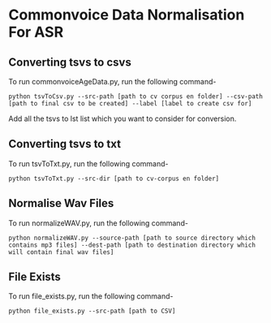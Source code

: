# Commonvoice Data Normalisation For ASR
## Converting tsvs to csvs

To run commonvoiceAgeData.py, run the following command-

`python tsvToCsv.py --src-path [path to cv corpus en folder] --csv-path [path to final csv to be created] --label [label to create csv for]`

Add all the tsvs to lst list which you want to consider for conversion.

## Converting tsvs to txt

To run tsvToTxt.py, run the following command-

`python tsvToTxt.py --src-dir [path to cv-corpus en folder]`

## Normalise Wav Files
To run normalizeWAV.py, run the following command-

`python normalizeWAV.py --source-path [path to source directory which contains mp3 files] --dest-path [path to destination directory which will contain final wav files]`

## File Exists
To run file_exists.py, run the following command-

`python file_exists.py --src-path [path to CSV]`
